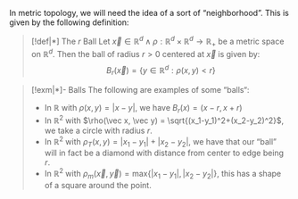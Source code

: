 In metric topology, we will need the idea of a sort of “neighborhood”. This is given by the following definition:

>[!def|*] The $r$ Ball
>Let $\vec{x} \in \mathbb{R}^d \; \land \; \rho : \mathbb{R}^d \times \mathbb{R}^d \rightarrow \mathbb{R}_+$ be a metric space on $\mathbb{R}^d$. Then the ball of radius $r >0$ centered at $\vec{x}$ is given by: $$B_r(\vec x) = \{y \in \mathbb{R}^d: \rho(x,y) < r\}$$

>[!exm|*]- Balls
>The following are examples of some “balls“:
>- In $\mathbb{R}$ with $\rho (x,y) = |x-y|$, we have $B_r(x) = (x-r,x+r)$
>- In $\mathbb{R}^2$ with $\rho(\vec x, \vec y) = \sqrt{(x_1-y_1)^2+(x_2-y_2)^2}$, we take a circle with radius $r$.
>- In $\mathbb{R}^2$ with $\rho_T (x,y) = |x_1-y_1| + |x_2-y_2|$, we have that our “ball” will in fact be a diamond with distance from center to edge being $r$.
>- In $\mathbb{R}^2$ with $\rho_m (\vec x, \vec y) = \text{max} \{|x_1-y_1|, |x_2-y_2|\}$, this has a shape of a square around the point.


